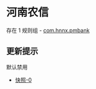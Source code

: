 # 河南农信

存在 1 规则组 - [com.hnnx.pmbank](/src/apps/com.hnnx.pmbank.ts)

## 更新提示

默认禁用

- [快照-0](https://i.gkd.li/import/13536762)
